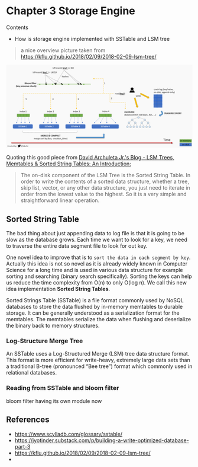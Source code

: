 # Chapter 3 Storage Engine

Contents
- How is storage engine implemented with SSTable and LSM tree

> a nice overview picture taken from https://kflu.github.io/2018/02/09/2018-02-09-lsm-tree/

![img.png](img.png)

Quoting this good piece from [David Archuleta Jr.'s Blog - LSM Trees, Memtables & Sorted String Tables: An Introduction:](https://www.darchuletajr.com/blog/lsm-trees-memtables-sorted-string-tables-introduction)

> The on-disk component of the LSM Tree is the Sorted String Table. In order to write the contents of a sorted data structure, whether a tree, skip list, vector, or any other data structure, you just need to iterate in order from the lowest value to the highest. So it is a very simple and straightforward linear operation.

## Sorted String Table

The bad thing about just appending data to log file is that it is going to be slow as the database grows. Each time we want to look for a key, we need to traverse the entire data segment file to look for out key.

One novel idea to improve that is to `sort the data in each segment by key`. Actually this idea is not so novel as it is already widely known in Computer Science for a long time and is used in various data structure for example sorting and searching (binary search specifically). Sorting the keys can help us reduce the time complexity from O(n) to only O(log n). We call this new idea implementation **Sorted String Tables**.

Sorted Strings Table (SSTable) is a file format commonly used by NoSQL databases to store the data flushed by in-memory memtables to durable storage. It can be generally understood as a serialization format for the memtables. The memtables serialize the data when flushing and deserialize the binary back to memory structures.

### Log-Structure Merge Tree

An SSTable uses a Log-Structured Merge (LSM) tree data structure format. This format is more efficient for write-heavy, extremely large data sets than a traditional B-tree (pronounced “Bee tree”) format which commonly used in relational databases.

### Reading from SSTable and bloom filter

bloom filter having its own module now

## References
- https://www.scylladb.com/glossary/sstable/
- https://jyotinder.substack.com/p/building-a-write-optimized-database-part-3
- https://kflu.github.io/2018/02/09/2018-02-09-lsm-tree/
- 
